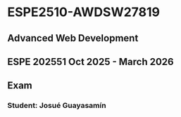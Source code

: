 # ESPE2510-AWDSW27819
## Advanced Web Development 
## ESPE 202551 Oct 2025 - March 2026
## Exam 
### Student: Josué Guayasamín
